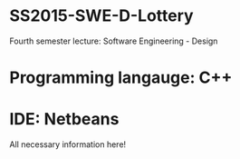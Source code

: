 # SS2015-SWE-D-Lottery
Fourth semester lecture: Software Engineering - Design
# Programming langauge: C++
# IDE: Netbeans

All necessary information here!
